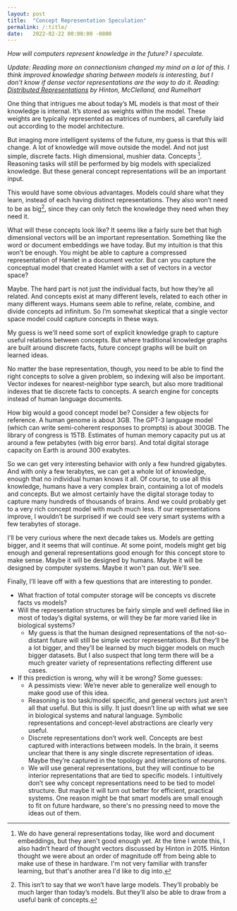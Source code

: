 ```yaml
---
layout: post
title:  "Concept Representation Speculation"
permalink: /:title/
date:   2022-02-22 00:00:00 -0800
---
```


_How will computers represent knowledge in the future? I speculate._

_Update: Reading more on connectionism changed my mind on a lot of this. I think improved knowledge sharing between models is interesting, but I don't know if dense vector representations are the way to do it. Reading: [Distributed Representations](http://stanford.edu/~jlmcc/papers/PDP/Chapter3.pdf) by Hinton, McClelland, and Rumelhart_

One thing that intrigues me about today’s ML models is that most of their knowledge is internal. It’s stored as weights within the model. These weights are typically represented as matrices of numbers, all carefully laid out according to the model architecture.

But imaging more intelligent systems of the future, my guess is that this will change. A lot of knowledge will move outside the model. And not just simple, discrete facts. High dimensional, mushier data. Concepts [^1]. Reasoning tasks will still be performed by big models with specialized knowledge. But these general concept representations will be an important input.

This would have some obvious advantages. Models could share what they learn, instead of each having distinct representations. They also won’t need to be as big[^2], since they can only fetch the knowledge they need when they need it.

What will these concepts look like? It seems like a fairly sure bet that high dimensional vectors will be an important representation. Something like the word or document embeddings we have today. But my intuition is that this won’t be enough. You might be able to capture a compressed representation of Hamlet in a document vector. But can you capture the conceptual model that created Hamlet with a set of vectors in a vector space?

Maybe. The hard part is not just the individual facts, but how they’re all related. And concepts exist at many different levels, related to each other in many different ways. Humans seem able to refine, relate, combine, and divide concepts ad infinitum. So I’m somewhat skeptical that a single vector space model could capture concepts in these ways.

My guess is we'll need some sort of explicit knowledge graph to capture useful relations between concepts. But where traditional knowledge graphs are built around discrete facts, future concept graphs will be built on learned ideas.

No matter the base representation, though, you need to be able to find the right concepts to solve a given problem, so indexing will also be important. Vector indexes for nearest-neighbor type search, but also more traditional indexes that tie discrete facts to concepts. A search engine for concepts instead of human language documents.

How big would a good concept model be? Consider a few objects for reference. A human genome is about 3GB. The GPT-3 language model (which can write semi-coherent responses to prompts) is about 300GB. The library of congress is 15TB. Estimates of human memory capacity put us at around a few petabytes (with big error bars). And total digital storage capacity on Earth is around 300 exabytes.

So we can get very interesting behavior with only a few hundred gigabytes. And with only a few terabytes, we can get a whole lot of knowledge, enough that no individual human knows it all. Of course, to use all this knowledge, humans have a very complex brain, containing a lot of models and concepts. But we almost certainly have the digital storage today to capture many hundreds of thousands of brains. And we could probably get to a very rich concept model with much much less. If our representations improve, I wouldn’t be surprised if we could see very smart systems with a few terabytes of storage.

I'll be very curious where the next decade takes us. Models are getting bigger, and it seems that will continue. At some point, models might get big enough and general representations good enough for this concept store to make sense. Maybe it will be designed by humans. Maybe it will be designed by computer systems. Maybe it won't pan out. We'll see.

Finally, I’ll leave off with a few questions that are interesting to ponder.

* What fraction of total computer storage will be concepts vs discrete facts vs models?
* Will the representation structures be fairly simple and well defined like in most of today’s digital systems, or will they be far more varied like in biological systems?
  * My guess is that the human designed representations of the not-so-distant future will still be simple vector representations. But they’ll be a lot bigger, and they’ll be learned by much bigger models on much bigger datasets. But I also suspect that long term there will be a much greater variety of representations reflecting different use cases.
* If this prediction is wrong, why will it be wrong? Some guesses:
  * A pessimists view: We’re never able to generalize well enough to make good use of this idea.
  * Reasoning is too task/model specific, and general vectors just aren’t all that useful. But this is silly. It just doesn’t line up with what we see in biological systems and natural language. Symbolic representations and concept-level abstractions are clearly very useful.
  * Discrete representations don’t work well. Concepts are best captured with interactions between models. In the brain, it seems unclear that there is any single discrete representation of ideas. Maybe they’re captured in the topology and interactions of neurons.
  * We will use general representations, but they will continue to be interior representations that are tied to specific models. I intuitively don’t see why concept representations need to be tied to model structure. But maybe it will turn out better for efficient, practical systems. One reason might be that smart models are small enough to fit on future hardware, so there's no pressing need to move the ideas out of them.

[^1]: We do have general representations today, like word and document embeddings, but they aren't good enough yet. At the time I wrote this, I also hadn’t heard of thought vectors discussed by Hinton in 2015. Hinton thought we were about an order of magnitude off from being able to make use of these in hardware. I'm not very familiar with transfer learning, but that's another area I'd like to dig into.

[^2]: This isn’t to say that we won’t have large models. They’ll probably be much larger than today’s models. But they’ll also be able to draw from a useful bank of concepts.
